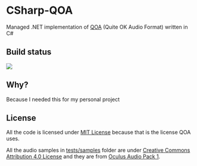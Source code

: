 # CSharp-QOA

Managed .NET implementation of [QOA](https://github.com/phoboslab/qoa) (Quite OK Audio Format) written in C#

## Build status
![](https://github.com/mcraiha/CSharp-QOA/actions/workflows/dotnet.yml/badge.svg)

## Why?

Because I needed this for my personal project

## License

All the code is licensed under [MIT License](LICENSE) because that is the license QOA uses.

All the audio samples in [tests/samples](tests/samples) folder are under [Creative Commons Attribution 4.0 License](https://creativecommons.org/licenses/by/4.0/) and they are from [Oculus Audio Pack 1](https://developers.meta.com/horizon/downloads/package/oculus-audio-pack-1/).
